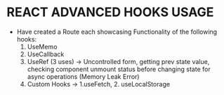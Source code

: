 # REACT ADVANCED HOOKS USAGE

- Have created a Route each showcasing Functionality of the following hooks:
    1. UseMemo
    2. UseCallback
    3. UseRef (3 uses) -> Uncontrolled form, getting prev state value, checking component unmount status before changing state for async operations (Memory Leak Error)
    4. Custom Hooks -> 1.useFetch, 2. useLocalStorage